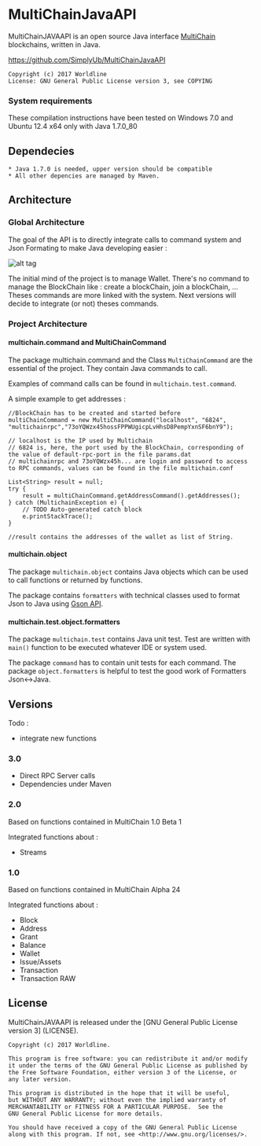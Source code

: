 # MultiChainJavaAPI

MultiChainJAVAAPI is an open source Java interface [MultiChain](http://www.multichain.com/) blockchains, written in Java.

https://github.com/SimplyUb/MultiChainJavaAPI

    Copyright (c) 2017 Worldline
    License: GNU General Public License version 3, see COPYING

	
	
### System requirements

These compilation instructions have been tested on Windows 7.0 and Ubuntu 12.4 x64 only with Java 1.7.0_80


## Dependecies

    * Java 1.7.0 is needed, upper version should be compatible
	* All other depencies are managed by Maven.

## Architecture

### Global Architecture
The goal of the API is to directly integrate calls to command system and Json Formating to make Java developing easier :

![alt tag](Archi.png)

The initial mind of the project is to manage Wallet.
There's no command to manage the BlockChain like : create a blockChain, join a blockChain, ...
Theses commands are more linked with the system.
Next versions will decide to integrate (or not) theses commands.

### Project Architecture

#### multichain.command and MultiChainCommand
The package multichain.command and the Class `MultiChainCommand` are the essential of the project.
They contain Java commands to call.

Examples of command calls can be found in `multichain.test.command`.

A simple example to get addresses :
```
//BlockChain has to be created and started before
multiChainCommand = new MultiChainCommand("localhost", "6824", "multichainrpc","73oYQWzx45hossFPPWUgicpLvHhsD8PempYxnSF6bnY9");

// localhost is the IP used by Multichain
// 6824 is, here, the port used by the BlockChain, corresponding of the value of default-rpc-port in the file params.dat 
// multichainrpc and 73oYQWzx45h... are login and password to access to RPC commands, values can be found in the file multichain.conf

List<String> result = null;
try {
	result = multiChainCommand.getAddressCommand().getAddresses();
} catch (MultichainException e) {
	// TODO Auto-generated catch block
	e.printStackTrace();
}

//result contains the addresses of the wallet as list of String.
```


#### multichain.object
The package `multichain.object` contains Java objects which can be used to call functions or returned by functions.

The package contains `formatters` with technical classes used to format Json to Java using [Gson API](https://github.com/google/gson).

#### multichain.test.object.formatters
The package `multichain.test` contains Java unit test.
Test are written with `main()` function to be executed whatever IDE or system used.

The package `command` has to contain unit tests for each command.
The package `object.formatters` is helpful to test the good work of Formatters Json<->Java.


## Versions

Todo :
* integrate new functions

### 3.0
* Direct RPC Server calls
* Dependencies under Maven

### 2.0
Based on functions contained in MultiChain 1.0 Beta 1

Integrated functions about :
* Streams

### 1.0
Based on functions contained in MultiChain Alpha 24

Integrated functions about :
* Block
* Address
* Grant
* Balance
* Wallet
* Issue/Assets
* Transaction
* Transaction	RAW


## License

MultiChainJAVAAPI is released under the [GNU General Public License version 3] (LICENSE).


```
Copyright (c) 2017 Worldline.

This program is free software: you can redistribute it and/or modify
it under the terms of the GNU General Public License as published by
the Free Software Foundation, either version 3 of the License, or
any later version.

This program is distributed in the hope that it will be useful,
but WITHOUT ANY WARRANTY; without even the implied warranty of
MERCHANTABILITY or FITNESS FOR A PARTICULAR PURPOSE.  See the
GNU General Public License for more details.

You should have received a copy of the GNU General Public License
along with this program. If not, see <http://www.gnu.org/licenses/>.
```